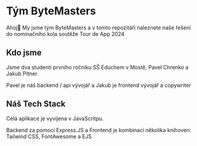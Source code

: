 # Tým ByteMasters
Ahoj👋
My jsme tým ByteMasters a v tomto repozitáři naleznete naše řešení do nominačního kola soutěže Tour de App 2024

## Kdo jsme
Jsme dva studenti prvního ročníku SŠ Educhem v Mostě, Pavel Chrenko a Jakub Pitner

Pavel je náš backend / api vývojář a Jakub je frontend vývojář a copywriter

## Náš Tech Stack
Celá aplikace je vyvíjena v JavaScritpu.

Backend za pomocí Express.JS a Frontend je kombinací několika knihoven: Tailwind CSS, FontAwesome a EJS
